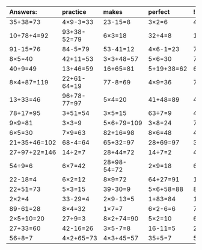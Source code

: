 | Answers: | practice | makes | perfect | ! |
| :--- | :--- | :--- | :--- | :--- |
| 35+38=73 | 4×9-3=33 | 23-15=8 | 3×2=6 | 4×4=16 | 
| 10+78+4=92 | 93+38-52=79 | 6×3=18 | 32÷4=8 | 18+19=37 | 
| 91-15=76 | 84-5=79 | 53-41=12 | 4×6-1=23 | 70-56=14 | 
| 8×5=40 | 42+11=53 | 3×3+48=57 | 5×6=30 | 7×3=21 | 
| 40+9=49 | 13+46=59 | 16+65=81 | 5+19+38=62 | 6×6=36 | 
| 8×4+87=119 | 22+61-64=19 | 77-8=69 | 4×9=36 | 70+18=88 | 
| 13+33=46 | 96+78-77=97 | 5×4=20 | 41+48=89 | 42+71-13=100 | 
| 78+17=95 | 3+51=54 | 3×5=15 | 63÷7=9 | 48+38=86 | 
| 9×9=81 | 3×3=9 | 5×6+79=109 | 3×8=24 | 7×2=14 | 
| 6×5=30 | 7×9=63 | 82+16=98 | 8×6=48 | 49+74+60=183 | 
| 21+35+46=102 | 68-4=64 | 65+32=97 | 28+69=97 | 3×4=12 | 
| 27+97+22=146 | 14÷2=7 | 28+44=72 | 14÷7=2 | 4×8-10=22 | 
| 54÷9=6 | 6×7=42 | 28+98-54=72 | 2×9=18 | 62+49-65=46 | 
| 22-18=4 | 6×2=12 | 8×9=72 | 64+27=91 | 14+14+19=47 | 
| 22+51=73 | 5×3=15 | 39-30=9 | 5×6+58=88 | 83-24=59 | 
| 2×2=4 | 33-29=4 | 2×9-13=5 | 1+83=84 | 18÷3=6 | 
| 89-61=28 | 8×4=32 | 1×7=7 | 6×2-6=6 | 79-8=71 | 
| 2×5+10=20 | 27÷9=3 | 8×2+74=90 | 5×2=10 | 60+85-9=136 | 
| 27+33=60 | 42-16=26 | 3×5-7=8 | 16-11=5 | 2×1=2 | 
| 56÷8=7 | 4×2+65=73 | 4×3+45=57 | 35÷5=7 | 56-31=25 | 
